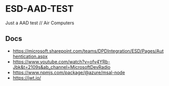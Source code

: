 # ESD-AAD-TEST
Just a AAD test // Air Computers 

## Docs
- https://microsoft.sharepoint.com/teams/DPDIntegration/ESD/Pages/Authentication.aspx
- https://www.youtube.com/watch?v=ofv4YRb-Jbk&t=2109s&ab_channel=MicrosoftDevRadio
- https://www.npmjs.com/package/@azure/msal-node
- https://jwt.io/
